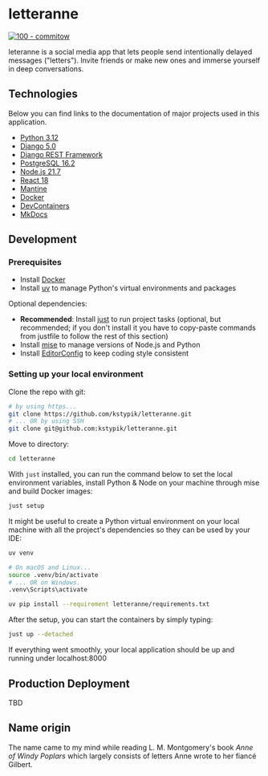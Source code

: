 # letteranne

[![100 - commitow](https://img.shields.io/badge/100-commitow-8CD08A?style=for-the-badge)](https://100commitow.pl)

leteranne is a social media app that lets people send intentionally delayed messages ("letters"). Invite friends or make new ones and immerse yourself in deep conversations.

## Technologies

Below you can find links to the documentation of major projects used in this application.

- [Python 3.12](https://docs.python.org/3.12/)
- [Django 5.0](https://docs.djangoproject.com/en/5.0/)
- [Django REST Framework](https://www.django-rest-framework.org/)
- [PostgreSQL 16.2](https://www.postgresql.org/docs/16/index.html)
- [Node.js 21.7](https://nodejs.org/docs/latest-v21.x/api/index.html)
- [React 18](https://react.dev/)
- [Mantine](https://mantine.dev/getting-started/)
- [Docker](https://docs.docker.com/)
- [DevContainers](https://containers.dev/)
- [MkDocs](https://www.mkdocs.org/user-guide/)

## Development

### Prerequisites

- Install [Docker](https://docs.docker.com/get-docker/)
- Install [uv](https://github.com/astral-sh/uv) to manage Python's virtual environments and packages

Optional dependencies:

- **Recommended**: Install [just](https://github.com/casey/just) to run project tasks (optional, but recommended; if you don't install it you have to copy-paste commands from justfile to follow the rest of this section)
- Install [mise](https://mise.jdx.dev/) to manage versions of Node.js and Python
- Install [EditorConfig](https://editorconfig.org/) to keep coding style consistent

### Setting up your local environment

Clone the repo with git:

```bash
# by using https...
git clone https://github.com/kstypik/letteranne.git
# ... OR by using SSH
git clone git@github.com:kstypik/letteranne.git
```

Move to directory:

```bash
cd letteranne
```

With `just` installed, you can run the command below to set the local environment variables, install Python & Node on your machine through mise and build Docker images:

```bash
just setup
```

It might be useful to create a Python virtual environment on your local machine with all the project's dependencies so they can be used by your IDE:

```bash
uv venv

# On macOS and Linux...
source .venv/bin/activate
# ... OR on Windows.
.venv\Scripts\activate

uv pip install --requirement letteranne/requirements.txt
```

After the setup, you can start the containers by simply typing:

```bash
just up --detached
```

If everything went smoothly, your local application should be up and running under localhost:8000

## Production Deployment

TBD

## Name origin

The name came to my mind while reading L. M. Montgomery's book *Anne of Windy Poplars* which largely consists of letters Anne wrote to her fiancé Gilbert.
